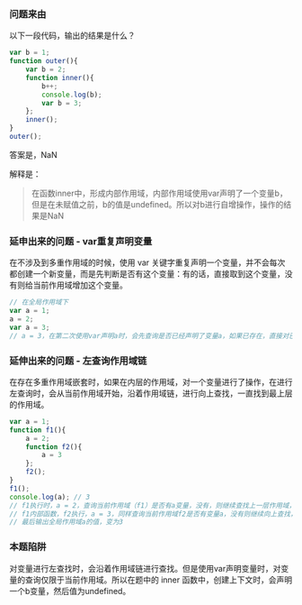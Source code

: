 ### 问题来由
以下一段代码，输出的结果是什么？
```javascript
var b = 1;
function outer(){
    var b = 2;
    function inner(){
        b++;
        console.log(b);
        var b = 3;
    };
    inner();
}
outer();
```
答案是，NaN

解释是：
> 在函数inner中，形成内部作用域，内部作用域使用var声明了一个变量b，但是在未赋值之前，b的值是undefined。所以对b进行自增操作，操作的结果是NaN

### 延申出来的问题 - var重复声明变量
在不涉及到多重作用域的时候，使用 var 关键字重复声明一个变量，并不会每次都创建一个新变量，而是先判断是否有这个变量：有的话，直接取到这个变量，没有则给当前作用域增加这个变量。
```javascript
// 在全局作用域下
var a = 1;
a = 2;
var a = 3;
// a = 3，在第二次使用var声明a时，会先查询是否已经声明了变量a，如果已存在，直接对已存在的变量a进行操作
```

### 延伸出来的问题 - 左查询作用域链
在存在多重作用域嵌套时，如果在内层的作用域，对一个变量进行了操作，在进行左查询时，会从当前作用域开始，沿着作用域链，进行向上查找，一直找到最上层的作用域。
```javascript
var a = 1;
function f1(){
    a = 2;
    function f2(){
        a = 3
    };
    f2();
}
f1();
console.log(a); // 3
// f1执行时，a = 2，查询当前作用域（f1）是否有a变量，没有，则继续查找上一层作用域，在上一层作用域能查询成功，所以全局作用域中变量a的值，从1变为2
// f1内部函数，f2执行，a = 3，同样查询当前作用域f2是否有变量a，没有则继续向上查找，直到查找到全局作用域
// 最后输出全局作用域a的值，变为3
```

### 本题陷阱
对变量进行左查找时，会沿着作用域链进行查找。但是使用var声明变量时，对变量的查询仅限于当前作用域。所以在题中的 inner 函数中，创建上下文时，会声明一个b变量，然后值为undefined。
